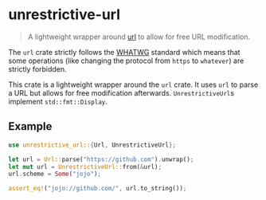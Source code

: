 # unrestrictive-url

> A lightweight wrapper around [url](https://crates.io/crates/url) to allow for free URL modification.

The `url` crate strictly follows the [WHATWG](https://url.spec.whatwg.org/) standard which means that some operations (like changing the protocol from `https` to `whatever`) are strictly forbidden.

This crate is a lightweight wrapper around the `url` crate. It uses `url` to parse a URL but allows for free modification afterwards. `UnrestrictiveUrl`s implement `std::fmt::Display`.

## Example

```rust
use unrestrictive_url::{Url, UnrestrictiveUrl};

let url = Url::parse("https://github.com").unwrap();
let mut url = UnrestrictiveUrl::from(&url);
url.scheme = Some("jojo");

assert_eq!("jojo://github.com/", url.to_string());
```
